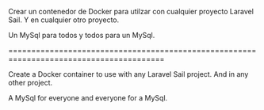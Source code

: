 Crear un contenedor de Docker para utilzar con cualquier proyecto Laravel Sail. Y en cualquier otro proyecto.

Un MySql para todos y todos para un MySql.

========================================================================================

Create a Docker container to use with any Laravel Sail project. And in any other project.

A MySql for everyone and everyone for a MySql.
